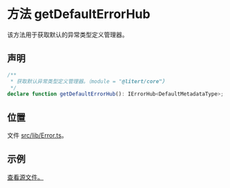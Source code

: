# 方法 getDefaultErrorHub

该方法用于获取默认的异常类型定义管理器。

## 声明

```ts
/**
 * 获取默认异常类型定义管理器。（module = "@litert/core"）
 */
declare function getDefaultErrorHub(): IErrorHub<DefaultMetadataType>;
```

## 位置

文件 [src/lib/Error.ts](../../../src/lib/Error.ts)。

## 示例

[查看源文件。](../../../src/examples/01-errors.ts)
